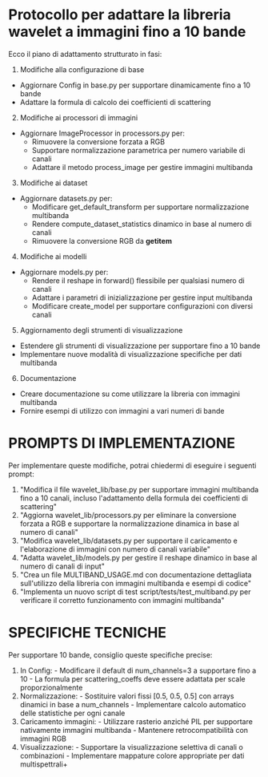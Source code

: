 # Protocollo per adattare la libreria wavelet a immagini fino a 10 bande

  Ecco il piano di adattamento strutturato in fasi:

  1. Modifiche alla configurazione di base

  - Aggiornare Config in base.py per supportare dinamicamente
   fino a 10 bande
  - Adattare la formula di calcolo dei coefficienti di
  scattering

  2. Modifiche ai processori di immagini

  - Aggiornare ImageProcessor in processors.py per:
    - Rimuovere la conversione forzata a RGB
    - Supportare normalizzazione parametrica per numero
  variabile di canali
    - Adattare il metodo process_image per gestire immagini
  multibanda

  3. Modifiche ai dataset

  - Aggiornare datasets.py per:
    - Modificare get_default_transform per supportare
  normalizzazione multibanda
    - Rendere compute_dataset_statistics dinamico in base al
  numero di canali
    - Rimuovere la conversione RGB da __getitem__

  4. Modifiche ai modelli

  - Aggiornare models.py per:
    - Rendere il reshape in forward() flessibile per
  qualsiasi numero di canali
    - Adattare i parametri di inizializzazione per gestire
  input multibanda
    - Modificare create_model per supportare configurazioni
  con diversi canali

  5. Aggiornamento degli strumenti di visualizzazione

  - Estendere gli strumenti di visualizzazione per supportare
   fino a 10 bande
  - Implementare nuove modalità di visualizzazione specifiche
   per dati multibanda

  6. Documentazione

  - Creare documentazione su come utilizzare la libreria con
  immagini multibanda
  - Fornire esempi di utilizzo con immagini a vari numeri di
  bande

# PROMPTS DI IMPLEMENTAZIONE

  Per implementare queste modifiche, potrai chiedermi di
  eseguire i seguenti prompt:

  1. "Modifica il file wavelet_lib/base.py per supportare
  immagini multibanda fino a 10 canali, incluso l'adattamento
   della formula dei coefficienti di scattering"
  2. "Aggiorna wavelet_lib/processors.py per eliminare la
  conversione forzata a RGB e supportare la normalizzazione
  dinamica in base al numero di canali"
  3. "Modifica wavelet_lib/datasets.py per supportare il
  caricamento e l'elaborazione di immagini con numero di
  canali variabile"
  4. "Adatta wavelet_lib/models.py per gestire il reshape
  dinamico in base al numero di canali di input"
  5. "Crea un file MULTIBAND_USAGE.md con documentazione
  dettagliata sull'utilizzo della libreria con immagini
  multibanda e esempi di codice"
  6. "Implementa un nuovo script di test
  script/tests/test_multiband.py per verificare il corretto
  funzionamento con immagini multibanda"

# SPECIFICHE TECNICHE

  Per supportare 10 bande, consiglio queste specifiche
  precise:

  1. In Config:
    - Modificare il default di num_channels=3 a supportare
  fino a 10
    - La formula per scattering_coeffs deve essere adattata
  per scale proporzionalmente
  2. Normalizzazione:
    - Sostituire valori fissi [0.5, 0.5, 0.5] con arrays
  dinamici in base a num_channels
    - Implementare calcolo automatico delle statistiche per
  ogni canale
  3. Caricamento immagini:
    - Utilizzare rasterio anziché PIL per supportare
  nativamente immagini multibanda
    - Mantenere retrocompatibilità con immagini RGB
  4. Visualizzazione:
    - Supportare la visualizzazione selettiva di canali o
  combinazioni
    - Implementare mappature colore appropriate per dati
  multispettrali+